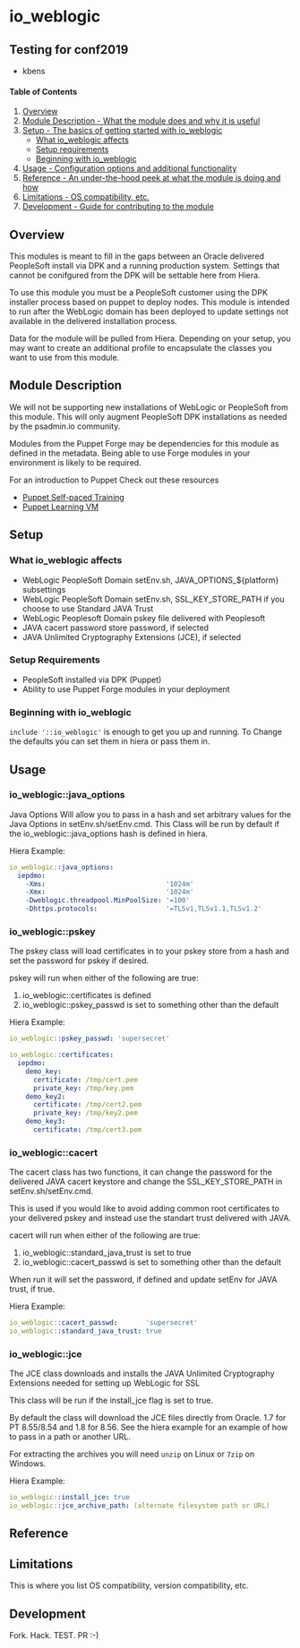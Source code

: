 # io_weblogic

## Testing for conf2019
* kbens

#### Table of Contents

1. [Overview](#overview)
2. [Module Description - What the module does and why it is useful](#module-description)
3. [Setup - The basics of getting started with io_weblogic](#setup)
    * [What io_weblogic affects](#what-io_weblogic-affects)
    * [Setup requirements](#setup-requirements)
    * [Beginning with io_weblogic](#beginning-with-io_weblogic)
4. [Usage - Configuration options and additional functionality](#usage)
5. [Reference - An under-the-hood peek at what the module is doing and how](#reference)
5. [Limitations - OS compatibility, etc.](#limitations)
6. [Development - Guide for contributing to the module](#development)

## Overview

This modules is meant to fill in the gaps between an Oracle delivered PeopleSoft
install via DPK and a running production system. Settings that cannot be conifgured
from the DPK will be settable here from Hiera.

To use this module you must be a PeopleSoft customer using the DPK installer
process based on puppet to deploy nodes. This module is intended to run after the
WebLogic domain has been deployed to update settings not available in the delivered
installation process.

Data for the module will be pulled from Hiera. Depending on your setup, you may want
to create an additional profile to encapsulate the classes you want to use from this
module.

## Module Description

We will not be supporting new installations of WebLogic or PeopleSoft from this module.
This will only augment PeopleSoft DPK installations as needed by the psadmin.io community.

Modules from the Puppet Forge may be dependencies for this module as defined in the metadata.
Being able to use Forge modules in your environment is likely to be required.

For an introduction to Puppet Check out these resources
* [Puppet Self-paced Training](https://learn.puppet.com/category/self-paced-training)
* [Puppet Learning VM](https://puppet.com/download-learning-vm)

## Setup

### What io_weblogic affects

* WebLogic PeopleSoft Domain setEnv.sh, JAVA_OPTIONS_${platform} subsettings
* WebLogic PeopleSoft Domain setEnv.sh, SSL_KEY_STORE_PATH if you choose to use Standard JAVA Trust
* WebLogic Peoplesoft Domain pskey file delivered with Peoplesoft
* JAVA cacert password store password, if selected
* JAVA Unlimited Cryptography Extensions (JCE), if selected

### Setup Requirements

* PeopleSoft installed via DPK (Puppet)
* Ability to use Puppet Forge modules in your deployment

### Beginning with io_weblogic

`include '::io_weblogic'` is enough to get you up and running. To Change the defaults you can set them in hiera or pass them in.

## Usage

### io_weblogic::java_options

Java Options Will allow you to pass in a hash and set arbitrary values for the Java Options in setEnv.sh/setEnv.cmd.
This Class will be run by default if the io_weblogic::java_options hash is defined in hiera.

Hiera Example:
```yaml
io_weblogic::java_options:
  iepdmo:
    -Xms:                              '1024m'
    -Xmx:                              '1024m'
    -Dweblogic.threadpool.MinPoolSize: '=100'
    -Dhttps.protocols:                 '=TLSv1,TLSv1.1,TLSv1.2'
```

### io_weblogic::pskey

The pskey class will load certificates in to your pskey store from a hash and set the password for pskey if desired.

pskey will run when either of the following are true:
1. io_weblogic::certificates is defined
1. io_weblogic::pskey_passwd is set to something other than the default

Hiera Example:
```yaml
io_weblogic::pskey_passwd: 'supersecret'

io_weblogic::certificates:
  iepdmo:
    demo_key:
      certificate: /tmp/cert.pem
      private_key: /tmp/key.pem
    demo_key2:
      certificate: /tmp/cert2.pem
      private_key: /tmp/key2.pem
    demo_key3:
      certificate: /tmp/cert3.pem
```

### io_weblogic::cacert

The cacert class has two functions, it can change the password for the delivered JAVA cacert keystore and change the SSL_KEY_STORE_PATH
in setEnv.sh/setEnv.cmd. 

This is used if you would like to avoid adding common root certificates to your delivered pskey and instead use the standart trust
delivered with JAVA.

cacert will run when either of the following are true:
1. io_weblogic::standard_java_trust is set to true
1. io_weblogic::cacert_passwd is set to something other than the default

When run it will set the password, if defined and update setEnv for JAVA trust, if true.

Hiera Example:
```yaml
io_weblogic::cacert_passwd:       'supersecret'
io_weblogic::standard_java_trust: true
```

### io_weblogic::jce

The JCE class downloads and installs the JAVA Unlimited Cryptography Extensions needed for setting up WebLogic for SSL

This class will be run if the install_jce flag is set to true.

By default the class will download the JCE files directly from Oracle. 1.7 for PT 8.55/8.54 and 1.8 for 8.56. See the
hiera example for an example of how to pass in a path or another URL.

For extracting the archives you will need `unzip` on Linux or `7zip` on Windows.

Hiera Example:
```yaml
io_weblogic::install_jce: true
io_weblogic::jce_archive_path: (alternate filesystem path or URL)
```

## Reference

## Limitations

This is where you list OS compatibility, version compatibility, etc.

## Development

Fork. Hack. TEST. PR :-)
